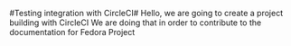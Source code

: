 #Testing integration with CircleCI#
Hello, we are going to create a project building with CircleCI
We are doing that in order to contribute to the documentation for Fedora Project
